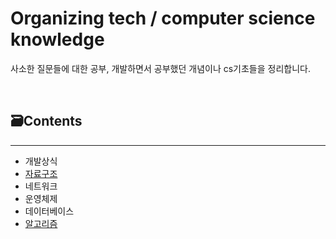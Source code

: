# Organizing tech / computer science knowledge

사소한 질문들에 대한 공부, 개발하면서 공부했던 개념이나 cs기초들을 정리합니다.

<br>

## 🗃Contents
------
- 개발상식
- [자료구조](/dataStructure)
- 네트워크
- 운영체제
- 데이터베이스
- [알고리즘](/algorithm)
